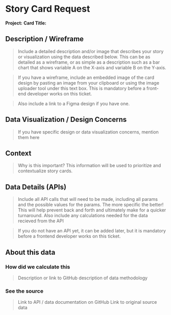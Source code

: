 # Story Card Request

**Project:**
**Card Title:**

## Description / Wireframe

> Include a detailed description and/or image that describes your story or visualization using
> the data described below. This can be as detailed as a wireframe, or as simple as a description
> such as a bar chart that shows variable A on the X-axis and variable B on the Y-axis.

> If you have a wireframe, include an embedded image of the card design by pasting an image from
> your clipboard or using the image uploader tool under this text box. This is mandatory before a
> front-end developer works on this ticket.

> Also include a link to a Figma design if you have one.

## Data Visualization / Design Concerns
> If you have specific design or data visualization concerns, mention them here

## Context
> Why is this important? This information will be used to prioritize and contextualize story cards.

## Data Details (APIs)

> Include all API calls that will need to be made, including all params and the possible
> values for the params. The more specific the better! This will help prevent back and forth
> and ultimately make for a quicker turnaround. Also include any calculations needed for the
> data recieved from the API

> If you do not have an API yet, it can be added later, but it is mandatory before a frontend
> developer works on this ticket.

## About this data

### How did we calculate this
>Description or link to GitHub description of data methodology

### See the source
>Link to API / data documentation on GitHub
>Link to original source data
